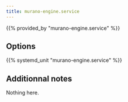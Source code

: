 ```yaml
---
title: murano-engine.service
---
```


{{% provided_by "murano-engine.service" %}}

## Options

{{% systemd_unit "murano-engine.service" %}}

## Additionnal notes

Nothing here.
